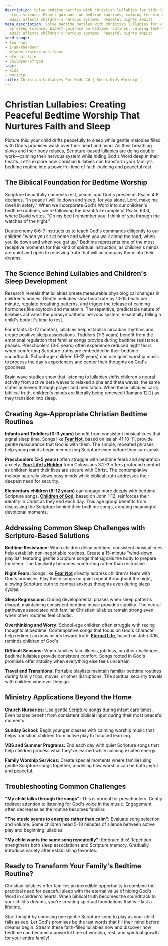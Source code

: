 ```yaml
---
description: Solve bedtime battles with christian lullabies for kids cd backed by
  sleep science. Expert guidance on bedtime routines, calming techniques, and how
  music affects children's nervous systems. Peaceful nights await!
meta_description: Solve bedtime battles with christian lullabies for kids cd backed
  by sleep science. Expert guidance on bedtime routines, calming techniques, and how
  music affects children's nervous systems. Peaceful nights await!
seed_songs:
- fear-not
- i-am-the-door
- wisdom-stature-and-favor
- eternal-life
- children-of-god
tags:
- kids
- worship
title: Christian Lullabies For Kids Cd | Seeds Kids Worship
---
```

# Christian Lullabies: Creating Peaceful Bedtime Worship That Nurtures Faith and Sleep

Picture this: your child drifts peacefully to sleep while gentle melodies filled with God's promises wash over their heart and mind. As their breathing slows and their body relaxes, Scripture-based lullabies are doing double work—calming their nervous system while hiding God's Word deep in their hearts. Let's explore how Christian lullabies can transform your family's bedtime routine into a powerful time of faith-building and peaceful rest.

## The Biblical Foundation for Bedtime Worship

Scripture beautifully connects rest, peace, and God's presence. Psalm 4:8 declares, "In peace I will lie down and sleep, for you alone, Lord, make me dwell in safety." When we incorporate God's Word into our children's bedtime routines, we're following the beautiful example of Psalm 63:6, where David writes, "On my bed I remember you; I think of you through the watches of the night."

Deuteronomy 6:6-7 instructs us to teach God's commands diligently to our children "when you sit at home and when you walk along the road, when you lie down and when you get up." Bedtime represents one of the most receptive moments for this kind of spiritual instruction, as children's minds are quiet and open to receiving truth that will accompany them into their dreams.

## The Science Behind Lullabies and Children's Sleep Development

Research reveals that lullabies create measurable physiological changes in children's bodies. Gentle melodies slow heart rate by 10-15 beats per minute, regulate breathing patterns, and trigger the release of calming hormones like oxytocin and melatonin. The repetitive, predictable nature of lullabies activates the parasympathetic nervous system, essentially telling a child's body it's time to rest.

For infants (0-12 months), lullabies help establish circadian rhythms and create positive sleep associations. Toddlers (1-3 years) benefit from the emotional regulation that familiar songs provide during bedtime resistance phases. Preschoolers (3-5 years) often experience reduced night fears when comforting Scripture truths are embedded in their bedtime soundtrack. School-age children (6-12 years) can use quiet worship music to process the day's experiences and center their thoughts on God's goodness.

Brain wave studies show that listening to lullabies shifts children's neural activity from active beta waves to relaxed alpha and theta waves, the same states achieved through prayer and meditation. When these lullabies carry biblical truth, children's minds are literally being renewed (Romans 12:2) as they transition into sleep.

## Creating Age-Appropriate Christian Bedtime Routines

**Infants and Toddlers (0-3 years)** benefit from consistent musical cues that signal sleep time. Songs like **[Fear Not](https://seedskidsworship.com/product/fear-not-isaiah-4110-2/)**, based on Isaiah 41:10-11, provide gentle reassurance that God is with them. The simple, repeated phrases help young minds begin memorizing Scripture even before they can speak.

**Preschoolers (3-5 years)** often struggle with bedtime fears and separation anxiety. **[Your Life Is Hidden](https://seedskidsworship.com/product/your-life-is-hidden-colossians-32-3-2/)** from Colossians 3:2-3 offers profound comfort as children learn their lives are secure with Christ. The contemplative melody naturally slows busy minds while biblical truth addresses their deepest need for security.

**Elementary children (6-12 years)** can engage more deeply with bedtime Scripture songs. **[Children of God](https://seedskidsworship.com/product/sing-gods-word/)**, based on John 1:12, reinforces their identity in Christ as they end each day. This age group benefits from discussing the Scripture behind their bedtime songs, creating meaningful devotional moments.

## Addressing Common Sleep Challenges with Scripture-Based Solutions

**Bedtime Resistance:** When children delay bedtime, consistent musical cues help establish non-negotiable routines. Create a 15-minute "wind-down playlist" featuring gentle Scripture songs that signals the body to prepare for sleep. The familiarity becomes comforting rather than restrictive.

**Night Fears:** Songs like **[Fear Not](https://seedskidsworship.com/product/fear-not-isaiah-4110-2/)** directly address children's fears with God's promises. Play these songs on quiet repeat throughout the night, allowing Scripture truth to combat anxious thoughts even during sleep cycles.

**Sleep Regressions:** During developmental phases when sleep patterns disrupt, maintaining consistent bedtime music provides stability. The neural pathways associated with familiar Christian lullabies remain strong even when other routines feel chaotic.

**Overthinking and Worry:** School-age children often struggle with racing thoughts at bedtime. Contemplative songs that focus on God's character help redirect anxious minds toward truth. **[Eternal Life](https://seedskidsworship.com/product/eternal-life-john-316-3/)**, based on John 3:16, reminds children of God's

**Difficult Seasons:** When families face illness, job loss, or other challenges, bedtime lullabies provide consistent comfort. Songs rooted in God's promises offer stability when everything else feels uncertain.

**Travel and Transitions:** Portable playlists maintain familiar bedtime routines during family trips, moves, or other disruptions. The spiritual security travels with children wherever they go.

## Ministry Applications Beyond the Home

**Church Nurseries:** Use gentle Scripture songs during infant care times. Even babies benefit from consistent biblical input during their most peaceful moments.

**Sunday School:** Begin younger classes with calming worship music that helps transition children from active play to focused learning.

**VBS and Summer Programs:** End each day with quiet Scripture songs that help children process what they've learned while calming excited energy.

**Family Worship Services:** Create special moments where families sing gentle Scripture songs together, modeling how worship can be both joyful and peaceful.

## Troubleshooting Common Challenges

**"My child talks through the songs":** This is normal for preschoolers. Gently redirect attention to listening for God's voice in the music. Engagement often decreases as the routine becomes familiar.

**"The music seems to energize rather than calm":** Evaluate song selection and volume. Some children need 5-10 minutes of silence between active play and beginning lullabies.

**"My child wants the same song repeatedly":** Embrace this! Repetition strengthens both sleep associations and Scripture memory. Gradually introduce variety after establishing favorites.

## Ready to Transform Your Family's Bedtime Routine?

Christian lullabies offer families an incredible opportunity to combine the practical need for peaceful sleep with the eternal value of hiding God's Word in children's hearts. When biblical truth becomes the soundtrack to your child's dreams, you're creating spiritual foundations that will last a lifetime.

Start tonight by choosing one gentle Scripture song to play as your child falls asleep. Let God's promises be the last words that fill their mind before dreams begin. Stream these faith-filled lullabies now and discover how bedtime can become a powerful time of worship, rest, and spiritual growth for your entire family!

<script type="application/ld+json">
{
  "@context": "https://schema.org",
  "@type": "Article",
  "headline": "Christian Lullabies For Kids Cd",
  "author": {
    "@type": "Organization",
    "name": "Seeds Kids Worship"
  },
  "publisher": {
    "@type": "Organization",
    "name": "Seeds Kids Worship",
    "logo": {
      "@type": "ImageObject",
      "url": "https://seedskidsworship.com/logo.png"
    }
  },
  "datePublished": "2025-09-04T10:02:23.636523",
  "dateModified": "2025-09-04T10:02:23.636535",
  "description": "Solve bedtime battles with christian lullabies for kids cd backed by sleep science. Expert guidance on bedtime routines, calming techniques, and how music affec",
  "mainEntityOfPage": {
    "@type": "WebPage",
    "@id": "https://seedskidsworship.com/activities/christian-lullabies-for-kids-cd/"
  }
}
</script>

<script type="application/ld+json">
{
  "@context": "https://schema.org",
  "@type": "Product",
  "name": "Fear Not",
  "description": "Taken from Isaiah 41:10-11, this encouraging song reminds children not to fear because God is with them, strengthening and upholding them even when enemies rise against them.",
  "url": "https://seedskidsworship.com/product/fear-not-isaiah-4110-2/",
  "brand": {
    "@type": "Brand",
    "name": "Seeds Kids Worship"
  },
  "category": "Children's Christian Music",
  "album": "I Am With You"
}
</script>

<script type="application/ld+json">
{
  "@context": "https://schema.org",
  "@type": "Product",
  "name": "I Am The Door",
  "description": "Scripture song about Jesus as the door to salvation from John 10:9",
  "url": "https://seedskidsworship.com/product/i-am-the-door-john-109/",
  "brand": {
    "@type": "Brand",
    "name": "Seeds Kids Worship"
  },
  "category": "Children's Christian Music",
  "album": "Jesus"
}
</script>

<script type="application/ld+json">
{
  "@context": "https://schema.org",
  "@type": "Product",
  "name": "Wisdom, Stature, and Favor",
  "description": "A scripture song about Jesus growing in wisdom and stature as a child",
  "url": "https://seedskidsworship.com/product/wisdom-stature-and-favor-luke-252-2/",
